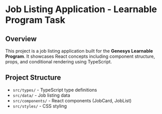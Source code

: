 # Job Listing Application - Learnable Program Task

## Overview

This project is a job listing application built for the **Genesys Learnable Program**. It showcases React concepts including component structure, props, and conditional rendering using TypeScript.

## Project Structure

- `src/types/` - TypeScript type definitions
- `src/data/` - Job listing data
- `src/components/` - React components (JobCard, JobList)
- `src/styles/` - CSS styling

